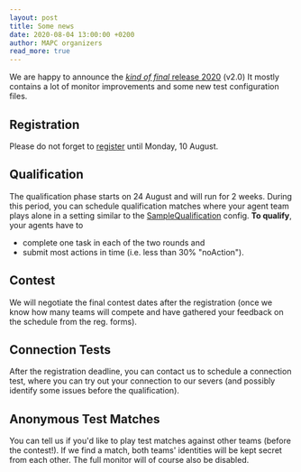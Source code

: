 ```yaml
---
layout: post
title: Some news
date: 2020-08-04 13:00:00 +0200
author: MAPC organizers
read_more: true
---
```


We are happy to announce the [*kind of final* release 2020](https://github.com/agentcontest/massim_2020/releases) (v2.0) It mostly contains a lot of monitor improvements and some new test configuration files.

## Registration
Please do not forget to [register](/2020/#registration) until Monday, 10 August.

## Qualification
The qualification phase starts on 24 August and will run for 2 weeks. During this period, you can schedule qualification matches where your agent team plays alone in a setting similar to the [SampleQualification](https://github.com/agentcontest/massim_2020/commit/16ef714f408e16984fd0b07a182434dbbe9739e1) config.
**To qualify**, your agents have to
- complete one task in each of the two rounds and
- submit most actions in time (i.e. less than 30% "noAction").

## Contest
We will negotiate the final contest dates after the registration (once we know how many teams will compete and have gathered your feedback on the schedule from the reg. forms).

## Connection Tests
After the registration deadline, you can contact us to schedule a connection test, where you can try out your connection to our severs (and possibly identify some issues before the qualification).

## Anonymous Test Matches
You can tell us if you'd like to play test matches against other teams (before the contest!). If we find a match, both teams' identities will be kept secret from each other. The full monitor will of course also be disabled.

